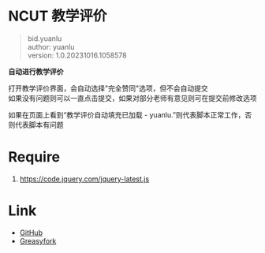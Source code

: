# NCUT 教学评价  
> bid.yuanlu  
> author: yuanlu  
> version: 1.0.20231016.1058578

__自动进行教学评价__  

打开教学评价界面，会自动选择"完全赞同"选项，但不会自动提交  
如果没有问题则可以一直点击提交，如果对部分老师有意见则可在提交前修改选项

如果在页面上看到“教学评价自动填充已加载 - yuanlu.”则代表脚本正常工作，否则代表脚本有问题


# Require
1. https://code.jquery.com/jquery-latest.js  


# Link
- [GitHub](https://github.com/MineYuanlu/tampermonkey-script/tree/master/src/ncut-jxxx-jxpj)  
- [Greasyfork](https://greasyfork.org/zh-CN/users/886387-mineyuanlu)  
